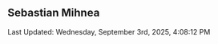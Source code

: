 <h2>Sebastian Mihnea</h2>

<!--RECENT_ACTIVITY:start-->
<!--RECENT_ACTIVITY:end-->
<!--RECENT_ACTIVITY:last_update-->
Last Updated: Wednesday, September 3rd, 2025, 4:08:12 PM
<!--RECENT_ACTIVITY:last_update_end-->

<!---LOL-STATS-START-HERE--->
<!---LOL-STATS-END-HERE--->
